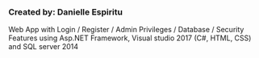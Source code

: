 <h3>Created by: Danielle Espiritu</h3>

Web App with Login / Register / Admin Privileges / Database / Security Features using Asp.NET Framework, Visual studio 2017 (C#, HTML, CSS) and SQL server 2014 
